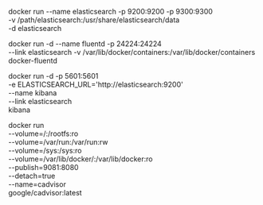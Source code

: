 docker run --name elasticsearch -p 9200:9200 -p 9300:9300 \
-v /path/elasticsearch:/usr/share/elasticsearch/data \
-d elasticsearch

docker run -d --name fluentd -p 24224:24224 \
--link elasticsearch -v /var/lib/docker/containers:/var/lib/docker/containers docker-fluentd

docker run -d -p 5601:5601 \
    -e ELASTICSEARCH_URL='http://elasticsearch:9200' \
    --name kibana \
    --link elasticsearch \
    kibana

docker run                                      \
  --volume=/:/rootfs:ro                         \
  --volume=/var/run:/var/run:rw                 \
  --volume=/sys:/sys:ro                         \
  --volume=/var/lib/docker/:/var/lib/docker:ro  \
  --publish=9081:8080                           \
  --detach=true                                 \
  --name=cadvisor                               \
  google/cadvisor:latest